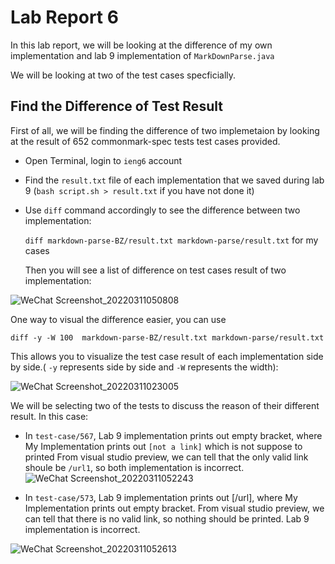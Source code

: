 # Lab Report 6
In this lab report, we will be looking at the difference of my own implementation and lab 9 implementation of `MarkDownParse.java`

We will be looking at two of the test cases specficially.

## Find the Difference of Test Result
First of all, we will be finding the difference of two implemetaion by looking at the result of 652 commonmark-spec tests test cases provided.

- Open Terminal, login to `ieng6` account
- Find the `result.txt` file of each implementation that we saved during lab 9 (`bash script.sh > result.txt` if you have not done it)
- Use `diff` command accordingly to see the difference between two implementation:

  `diff markdown-parse-BZ/result.txt markdown-parse/result.txt` for my cases
  
  Then you will see a list of difference on test cases result of two implementation:
  
![WeChat Screenshot_20220311050808](https://user-images.githubusercontent.com/97600878/157872321-404c019e-84d2-4a29-8e70-2295417fdb1c.png)

One way to visual the difference easier, you can use

`diff -y -W 100  markdown-parse-BZ/result.txt markdown-parse/result.txt`

This allows you to visualize the test case result of each implementation side by side.( `-y` represents side by side and `-W` represents the width):

![WeChat Screenshot_20220311023005](https://user-images.githubusercontent.com/97600878/157872814-47763103-f061-4648-90af-1d0c7aaf92fc.png)

We will be selecting two of the tests to discuss the reason of their different result.
In this case:
- In `test-case/567`, Lab 9 implementation prints out empty bracket, where My Implementation prints out `[not a link]` which is not suppose to printed
From visual studio preview, we can tell that the only valid link shoule be `/url1`, so both implementation is incorrect.
![WeChat Screenshot_20220311052243](https://user-images.githubusercontent.com/97600878/157875077-5301ef80-32ee-497b-bc93-c23bbe9153c8.png)


- In `test-case/573`, Lab 9 implementation prints out [/url], where My Implementation prints out empty bracket.
From visual studio preview, we can tell that there is no valid link, so nothing should be printed. Lab 9 implementation is incorrect.

![WeChat Screenshot_20220311052613](https://user-images.githubusercontent.com/97600878/157876795-ee7e7c99-0caf-4b70-a5a2-c96606bac778.png)


